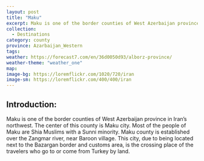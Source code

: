 ```yaml
---
layout: post
title: "Maku"
excerpt: Maku is one of the border counties of West Azerbaijan province in Iran’s northwest.
collection:
  - Destinations
category: county
province: Azarbaijan_Western
tags:
weather: https://forecast7.com/en/36d0050d93/alborz-province/
weather-theme: "weather_one"
map:
image-bg: https://loremflickr.com/1020/720/iran
image-sm: https://loremflickr.com/400/400/iran
---
```

## **Introduction:**

Maku is one of the border counties of West Azerbaijan province in Iran’s northwest. The center of this county is Maku city. Most of the people of Maku are Shia Muslims with a Sunni minority. Maku county is established over the Zangmar river, near Baroon village. This city, due to being located next to the Bazargan border and customs area, is the crossing place of the travelers who go to or come from Turkey by land.